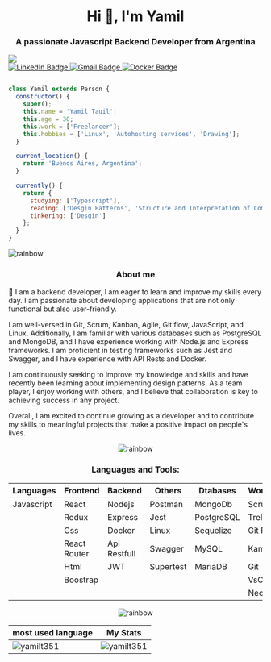<h1 align="center">Hi 👋, I'm Yamil</h1>
<h3 align="center">A passionate Javascript Backend Developer from Argentina</h3>

<img src ="https://github.com/yamilt351/yamilt351/assets/88646148/d1c3c1dd-8504-47e3-85fc-79b1216ba53b"/>
 <div id="badges">
  <a href="https://www.linkedin.com/in/yamil-tauil/">
    <img src="https://img.shields.io/badge/LinkedIn-blue?style=for-the-badge&logo=linkedin&logoColor=white" alt="LinkedIn Badge"/>
  </a>
  <a href="mailto:3bl48d8gf@mozmail.com">
    <img src="https://img.shields.io/badge/Email-purple?style=for-the-badge&logo=gmail&logoColor=white" alt="Gmail Badge"/>
  </a>
 <a href="https://hub.docker.com/u/clamshell6412">
    <img src="https://img.shields.io/badge/Docker-blue?style=for-the-badge&logo=docker&logoColor=white" alt="Docker Badge"/>
  </a>

</div>
  </div>
  
```javascript

class Yamil extends Person {
  constructor() {
    super();
    this.name = 'Yamil Tauil';
    this.age = 30;
    this.work = ['Freelancer'];
    this.hobbies = ['Linux', 'Autohosting services', 'Drawing'];
  }

  current_location() {
    return 'Buenos Aires, Argentina';
  }

  currently() {
    return {
      studying: ['Typescript'],
      reading: ['Desgin Patterns', 'Structure and Interpretation of Computer Programs 2nd ed H Abelson Sussman'],
      tinkering: ['Desgin']
    };
  }
}

```

![rainbow](https://github.com/yamilt351/yamilt351/assets/88646148/c92553d4-d47d-4bcb-a505-5e861de4dba6)

</div>
 
<h3 align="center"> About me </h3>

👋   I am a backend developer, I am eager to learn and improve my skills every day. I am passionate about developing applications that are not only functional but also user-friendly.

I am well-versed in Git, Scrum, Kanban, Agile, Git flow, JavaScript, and Linux. Additionally, I am familiar with various databases such as PostgreSQL and MongoDB, and I have experience working with Node.js and Express frameworks. I am proficient in testing frameworks such as Jest and Swagger, and I have experience with API Rests and Docker.

I am continuously seeking to improve my knowledge and skills and have recently been learning about implementing design patterns. As a team player, I enjoy working with others, and I believe that collaboration is key to achieving success in any project.

Overall, I am excited to continue growing as a developer and to contribute my skills to meaningful projects that make a positive impact on people's lives.



<div align="center">
 
 ![rainbow](https://github.com/yamilt351/yamilt351/assets/88646148/c92553d4-d47d-4bcb-a505-5e861de4dba6)
 
<h3>Languages and Tools:</h3>

|Languages | Frontend        | Backend            | Others        | Dtabases |      WorkFlow | 
|----------| --------------- | ------------------ | --------------|----------|---------------|
|Javascript| React           | Nodejs             | Postman       |  MongoDb |      Scrum    |
|          | Redux           | Express            | Jest          |PostgreSQL|      Trello   |
|          | Css             | Docker             | Linux         |Sequelize |    Git Flow   |               
|          | React Router    | Api Restfull       | Swagger       |  MySQL   |     Kambam    |
|          | Html            | JWT                | Supertest     | MariaDB  |      Git      |
|          | Boostrap        |                    |               |          |    VsCode     |
|          |                 |                    |               |          |    Neovim     |

 
</div>

<div align="center">
 
 ![rainbow](https://github.com/yamilt351/yamilt351/assets/88646148/c92553d4-d47d-4bcb-a505-5e861de4dba6)
 
| most used language  | My Stats        | 
| ---------------| ------------------ |
| <img  src="https://github-readme-stats.vercel.app/api/top-langs?username=yamilt351&show_icons=true&locale=en&layout=compact" alt="yamilt351" /> |<img src="https://github-readme-stats.vercel.app/api?username=yamilt351&show_icons=true&locale=en" alt="yamilt351" />       | 
 
 </div>

